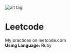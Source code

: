 ![alt tag](https://discuss.leetcode.com/uploads/system/site-logo.png)
# Leetcode
My practices on leetcode.com
<br>
<strong>Using Language:</strong> Ruby
